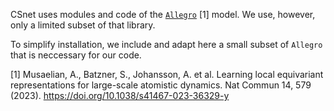 CSnet uses modules and code of the [`Allegro`](https://github.com/mir-group/allegro/) [1] model.
We use, however, only a limited subset of that library.

To simplify installation, we include and adapt here a small subset of `Allegro` that is neccessary for our code.

  [1]  Musaelian, A., Batzner, S., Johansson, A. et al. Learning local equivariant representations for large-scale atomistic dynamics. Nat Commun 14, 579 (2023). https://doi.org/10.1038/s41467-023-36329-y
